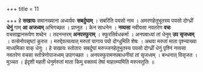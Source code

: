 +++
title = 11

+++
हे **सखायः** समानख्याना अध्वर्यवः **सबर्दुघाम्** । सबरिति पयसो नाम । अमरणहेतुभूतस्य पयसो दोग्ध्रीं **धेनुं** गाम् **आ** **अजध्वम्** अभिगच्छत । प्राप्नुत । केन साधनेन । **नव्यसा** नवीयसा नवतरेण **वचः** वचसाह्वानरूपेण शब्देन । तदनन्तरम् **अनपस्फुराम्** । स्फुरतिर्वधकर्मा । अनपबाध्यां तां धेनुम् **उप** **सृजध्वम्** । वत्सेनोपसृष्टां कुरुत । मरुद्देवत्यत्वात् मरुतां यागाय पयो दोग्धुमिति शेषः । अथवा मरुतां माता पृश्न्याख्या माध्यमिका वाक् धेनुः । हे सखायः स्तोतारः सबर्दुघां मरुज्जनहेतुभूतस्य पयसो दोग्ध्रीं धेनुं पृश्निं नव्यसा नवतरेण वचसा स्तोत्रेणोपाजध्वम् उपागच्छत । अनपस्फुरामनपबाधनीयां तां सृजध्वम् । बन्धनात् विसृजत । मुञ्चत । ईदृशी महती धेनुर्मरुतां माता किमु वक्तव्यं तेषां माहात्म्यमिति मरुत्स्तुतिः ॥